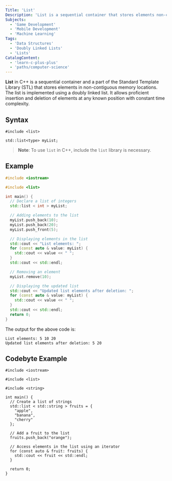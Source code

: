 ```yaml
---
Title: 'List'
Description: 'List is a sequential container that stores elements non-contiguous memory locations.' 
Subjects:
  - 'Game Development'
  - 'Mobile Development'
  - 'Machine Learning'
Tags:
  - 'Data Structures'
  - 'Doubly Linked Lists'
  - 'Lists'
CatalogContent:
  - 'learn-c-plus-plus'
  - 'paths/computer-science'
---
```


**List** in C++ is a sequential container and a part of the Standard Template Library (STL) that stores elements in non-contiguous memory locations. The list is implemented using a doubly linked list. It allows proficient insertion and deletion of elements at any known position with constant time complexity.

## Syntax

```pseudo
#include <list>

std::list<type> myList;
```

>**Note**: To use `list` in C++, include the `list` library is necessary.

## Example

```cpp
#include <iostream>

#include <list>

int main() {
  // Declare a list of integers
  std::list < int > myList;

  // Adding elements to the list
  myList.push_back(10);
  myList.push_back(20);
  myList.push_front(5);

  // Displaying elements in the list
  std::cout << "List elements: ";
  for (const auto & value: myList) {
    std::cout << value << " ";
  }
  std::cout << std::endl;

  // Removing an element
  myList.remove(10);

  // Displaying the updated list
  std::cout << "Updated list elements after deletion: ";
  for (const auto & value: myList) {
    std::cout << value << " ";
  }
  std::cout << std::endl;
  return 0;
}
```

The output for the above code is:

```shell
List elements: 5 10 20
Updated list elements after deletion: 5 20
```

## Codebyte Example

```codebyte/cpp
#include <iostream>

#include <list>

#include <string>

int main() {
  // Create a list of strings
  std::list < std::string > fruits = {
    "apple",
    "banana",
    "cherry"
  };

  // Add a fruit to the list
  fruits.push_back("orange");

  // Access elements in the list using an iterator
  for (const auto & fruit: fruits) {
    std::cout << fruit << std::endl;
  }

  return 0;
}
```
